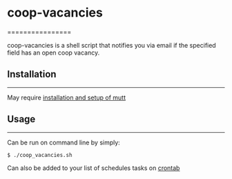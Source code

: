 # coop-vacancies
================

coop-vacancies is a shell script that notifies you via email if the specified field has an open coop vacancy.

## Installation
---------------

May require [installation and setup of mutt](https://medium.com/@mritunjaysharma394/how-to-set-up-mutt-text-based-mail-client-with-gmail-993ae40b0003)

## Usage
--------

Can be run on command line by simply:
```console
$ ./coop_vacancies.sh
```

Can also be added to your list of schedules tasks on [crontab](https://man7.org/linux/man-pages/man5/crontab.5.html)
